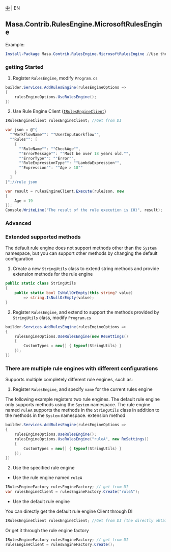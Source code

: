 [中](README.zh-CN.md) | EN

## Masa.Contrib.RulesEngine.MicrosoftRulesEngine

Example:

``` powershell
Install-Package Masa.Contrib.RulesEngine.MicrosoftRulesEngine //Use the rule engine provided by microsoft
```

### getting Started

1. Register `RulesEngine`, modify `Program.cs`

``` C#
builder.Services.AddRulesEngine(rulesEngineOptions =>
{
    rulesEngineOptions.UseRulesEngine();
})
```

2. Use Rule Engine Client ([`IRulesEngineClient`](../../../BuildingBlocks/RulesEngine/Masa.BuildingBlocks.RulesEngine/IRulesEngineClient.cs))

``` C#
IRulesEngineClient rulesEngineClient; //Get from DI

var json = @"{
  ""WorkflowName"": ""UserInputWorkflow"",
  ""Rules"": [
    {
      ""RuleName"": ""CheckAge"",
      ""ErrorMessage"": ""Must be over 18 years old."",
      ""ErrorType"": ""Error"",
      ""RuleExpressionType"": ""LambdaExpression"",
      ""Expression"": ""Age > 18""
    }
  ]
}";//rule json

var result = rulesEngineClient.Execute(ruleJson, new
{
    Age = 19
});
Console.WriteLine("The result of the rule execution is {0}", result);
```

### Advanced

### Extended supported methods

The default rule engine does not support methods other than the `System` namespace, but you can support other methods by changing the default configuration

1. Create a new `StringUtils` class to extend string methods and provide extension methods for the rule engine

``` C#
public static class StringUtils
{
    public static bool IsNullOrEmpty(this string? value)
        => string.IsNullOrEmpty(value);
}
```

2. Register `RulesEngine`, and extend to support the methods provided by `StringUtils` class, modify `Program.cs`

``` C#
builder.Services.AddRulesEngine(rulesEngineOptions =>
{
    rulesEngineOptions.UseRulesEngine(new ReSettings()
    {
        CustomTypes = new[] { typeof(StringUtils) }
    });
})
```

### There are multiple rule engines with different configurations

Supports multiple completely different rule engines, such as:

1. Register `RulesEngine`, and specify `name` for the current rules engine

The following example registers two rule engines. The default rule engine only supports methods using the `System` namespace. The rule engine named `ruleA` supports the methods in the `StringUtils` class in addition to the methods in the `System` namespace. extension method

``` C#
builder.Services.AddRulesEngine(rulesEngineOptions =>
{
    rulesEngineOptions.UseRulesEngine();
    rulesEngineOptions.UseRulesEngine("ruleA", new ReSettings()
    {
        CustomTypes = new[] { typeof(StringUtils) }
    });
})
```

2. Use the specified rule engine

* Use the rule engine named `ruleA`

``` C#
IRulesEngineFactory rulesEngineFactory; // get from DI
var rulesEngineClient = rulesEngineFactory.Create("ruleA");
```

* Use the default rule engine

You can directly get the default rule engine Client through DI

``` C#
IRulesEngineClient rulesEngineClient; //Get from DI (the directly obtained rule engine Client is the default)
```

Or get it through the rule engine factory

``` C#
IRulesEngineFactory rulesEngineFactory; // get from DI
rulesEngineClient = rulesEngineFactory.Create();
```
